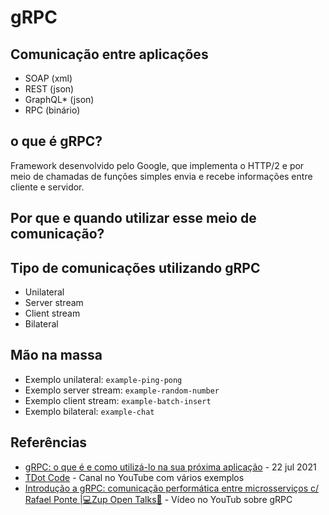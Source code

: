 # gRPC

## Comunicação entre aplicações

- SOAP (xml)
- REST (json)
- GraphQL* (json)
- RPC (binário)

## o que é gRPC?

Framework desenvolvido pelo Google, que implementa o HTTP/2 e por meio de chamadas de funções simples envia e recebe informações entre cliente e servidor.

## Por que e quando utilizar esse meio de comunicação?

## Tipo de comunicações utilizando gRPC

- Unilateral
- Server stream
- Client stream
- Bilateral

## Mão na massa

- Exemplo unilateral: `example-ping-pong`
- Exemplo server stream: `example-random-number`
- Exemplo client stream: `example-batch-insert`
- Exemplo bilateral: `example-chat`

## Referências

- [gRPC: o que é e como utilizá-lo na sua próxima aplicação](https://www.zup.com.br/blog/grpc-o-que-e-beagle) - 22 jul 2021
- [TDot Code](https://www.youtube.com/channel/UCUwA7VxRo-uw2eQJ52EkKlQ) - Canal no YouTube com vários exemplos
- [Introdução a gRPC: comunicação performática entre microsserviços c/ Rafael Ponte |💻Zup Open Talks🚀](https://www.youtube.com/watch?v=r8gOKuWgNvw) - Vídeo no YouTub sobre gRPC
